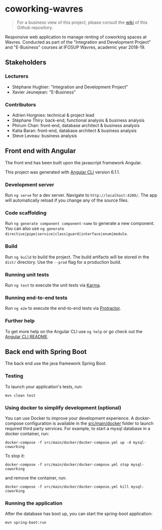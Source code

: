 # coworking-wavres
> For a business view of this project, please consult the [wiki] of this Github repository.

Responsive web application to manage renting of coworking spaces at Wavres.
Conducted as part of the "Integration and Development Project" and "E-Business" courses at IFOSUP Wavres, academic year 2018-19.

## Stakeholders
### Lecturers
- Stéphane Hughier: "Integration and Development Project"
- Xavier Jeunejean: "E-Business"

### Contributors
- Adrien Horgnies: technical & project lead
- Stéphane Thiry: back-end, functional analysis & business analysis
- Phirum Chan: front-end, database architect & business analysis
- Katia Baran: front-end, database architect & business analysis
- Steve Leveau: business analysis

## Front end with Angular

The front end has been built upon the javascript framework Angular.

This project was generated with [Angular CLI](https://github.com/angular/angular-cli) version 6.1.1.

### Development server

Run `ng serve` for a dev server. Navigate to `http://localhost:4200/`. The app will automatically reload if you change any of the source files.

### Code scaffolding

Run `ng generate component component-name` to generate a new component. You can also use `ng generate directive|pipe|service|class|guard|interface|enum|module`.

### Build

Run `ng build` to build the project. The build artifacts will be stored in the `dist/` directory. Use the `--prod` flag for a production build.

### Running unit tests

Run `ng test` to execute the unit tests via [Karma](https://karma-runner.github.io).

### Running end-to-end tests

Run `ng e2e` to execute the end-to-end tests via [Protractor](http://www.protractortest.org/).

### Further help

To get more help on the Angular CLI use `ng help` or go check out the [Angular CLI README](https://github.com/angular/angular-cli/blob/master/README.md).

## Back end with Spring Boot

The back end use the java framework Spring Boot.

### Testing

To launch your application's tests, run:

    mvn clean test

### Using docker to simplify development (optional)

You can use Docker to improve your development experience. A docker-compose configuration is available in the [src/main/docker](src/main/docker) folder to launch required third party services.
For example, to start a mysql database in a docker container, run:

    docker-compose -f src/main/docker/docker-compose.yml up -d mysql-coworking

To stop it: 

    docker-compose -f src/main/docker/docker-compose.yml stop mysql-coworking

and remove the container, run:

    docker-compose -f src/main/docker/docker-compose.yml kill mysql-coworking

### Running the application

After the database has boot up, you can start the spring-boot application:

    mvn spring-boot:run

[wiki]: https://github.com/AdrienHorgnies/coworking-wavres/wiki
